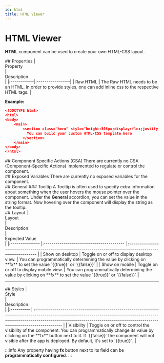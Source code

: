 ```yaml
---
id: html
title: HTML Viewer
---
```

# HTML Viewer
**HTML** component can be used to create your own HTML-CSS layout.

<div style={{paddingTop:'24px'}}>
## Properties
| <div style={{ width:"100px"}}> Property </div> | <div style={{ width:"100px"}}> Description </div> |
|:------------|:-----------------|
| Raw HTML | The Raw HTML needs to be an HTML. In order to provide styles, one can add inline css to the respective HTML tags. |

**Example:**
```json
<!DOCTYPE html>
<html>
<body>
    <main>
        <section class="hero" style="height:306px;display:flex;justify-content: center;padding:0 1px;align-items: center;text-align:center">
          You can build your custom HTML-CSS template here
        </section>
    </main>
</body>
</html>
```
</div>

<div style={{paddingTop:'24px'}}>
## Component Specific Actions (CSA)
There are currently no CSA (Component-Specific Actions) implemented to regulate or control the component.
</div>

<div style={{paddingTop:'24px'}}>
## Exposed Variables
There are currently no exposed variables for the component.
</div>

<div style={{paddingTop:'24px'}}>
## General
### Tooltip
A Tooltip is often used to specify extra information about something when the user hovers the mouse pointer over the component.
Under the <b>General</b> accordion, you can set the value in the string format. Now hovering over the component will display the string as the tooltip.
</div>

<div style={{paddingTop:'24px'}}>
## Layout
| <div style={{ width:"100px"}}> Layout </div> | <div style={{ width:"100px"}}> Description </div> | <div style={{ width:"135px"}}> Expected Value </div> |
|:--------------- |:----------------------------------------- | :------------------------------------------------------------------------------------------------------------- |
| Show on desktop | Toggle on or off to display desktop view. | You can programmatically determining the value by clicking on **fx** to set the value `{{true}}` or `{{false}}` |
| Show on mobile  | Toggle on or off to display mobile view.  | You can programmatically determining the value by clicking on **fx** to set the value `{{true}}` or `{{false}}` |
</div>

---

<div style={{paddingTop:'24px'}}>
## Styles
| <div style={{ width:"100px"}}> Style </div> | <div style={{ width:"100px"}}> Description     </div>                                                                                                                                                                                                                                         |
|:---------- | :-------------------------------------------------------------------------------------------------------------------------------------------------------------------------------------------------------------------------------------------------------- |
| Visibility | Toggle on or off to control the visibility of the component. You can programmatically change its value by clicking on the **fx** button next to it. If `{{false}}` the component will not visible after the app is deployed. By default, it's set to `{{true}}`. |

:::info
Any property having **fx** button next to its field can be **programmatically configured**.
:::
</div>
